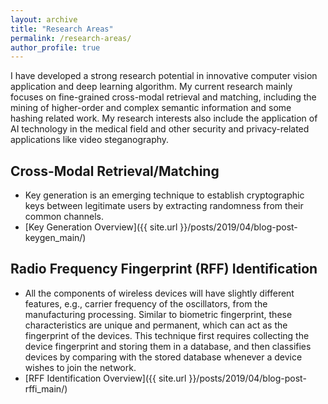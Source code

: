```yaml
---
layout: archive
title: "Research Areas"
permalink: /research-areas/
author_profile: true
---
```


I have developed a strong research potential in innovative computer vision application and deep learning algorithm.
My current research mainly focuses on fine-grained cross-modal retrieval and matching, including the mining of higher-order and complex semantic information and some hashing related work. 
My research interests also include the application of AI technology in the medical field and other security and privacy-related applications like video steganography.
 <!-- My research aims to bridge the gap between the theoretical modelling and practical exploitation of physical layer security using state-of-the-art testbeds and equipment. -->
<!-- In particular, my research aims to ensure the secure connection using key generation and device authentication using radio frequency fingerprint identification. -->

## Cross-Modal Retrieval/Matching
* Key generation is an emerging technique to establish cryptographic keys between legitimate users by extracting randomness from their common channels.
* [Key Generation Overview]({{ site.url }}/posts/2019/04/blog-post-keygen_main/)

## Radio Frequency Fingerprint (RFF) Identification
* All the components of wireless devices will have slightly different features, e.g., carrier frequency of the oscillators, from the manufacturing processing. Similar to biometric fingerprint, these characteristics are unique and permanent, which can act as the fingerprint of the devices. This technique first requires collecting the device fingerprint and storing them in a database, and then classifies devices by comparing with the stored database whenever a device wishes to join the network.
* [RFF Identification Overview]({{ site.url }}/posts/2019/04/blog-post-rffi_main/)

